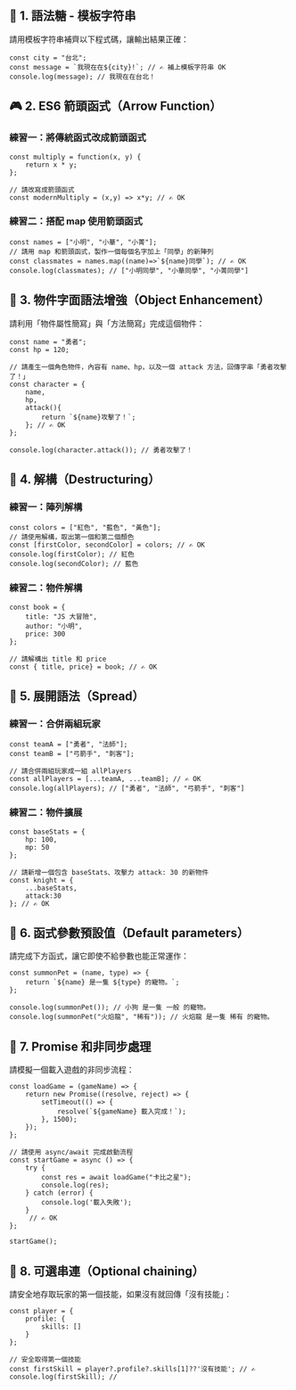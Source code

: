## 🌟 1. 語法糖 - 模板字符串

請用模板字符串補齊以下程式碼，讓輸出結果正確：

```
const city = "台北";
const message = `我現在在${city}!`; // ✍️ 補上模板字符串 OK
console.log(message); // 我現在在台北！
```


## 🎮 2. ES6 箭頭函式（Arrow Function）

### 練習一：將傳統函式改成箭頭函式

```
const multiply = function(x, y) {
    return x * y;
};

// 請改寫成箭頭函式
const modernMultiply = (x,y) => x*y; // ✍️ OK
```

### 練習二：搭配 map 使用箭頭函式

```
const names = ["小明", "小華", "小菁"];
// 請用 map 和箭頭函式，製作一個每個名字加上「同學」的新陣列
const classmates = names.map((name)=>`${name}同學`); // ✍️ OK
console.log(classmates); // ["小明同學", "小華同學", "小菁同學"]
```

## 🎲 3. 物件字面語法增強（Object Enhancement）

請利用「物件屬性簡寫」與「方法簡寫」完成這個物件：

```
const name = "勇者";
const hp = 120;

// 請產生一個角色物件，內容有 name、hp，以及一個 attack 方法，回傳字串「勇者攻擊了！」
const character = {
    name,
    hp,
    attack(){
        return `${name}攻擊了！`;
    }; // ✍️ OK
};

console.log(character.attack()); // 勇者攻擊了！
```

## 🎯 4. 解構（Destructuring）

### 練習一：陣列解構

```
const colors = ["紅色", "藍色", "黃色"];
// 請使用解構，取出第一個和第二個顏色
const [firstColor, secondColor] = colors; // ✍️ OK
console.log(firstColor); // 紅色
console.log(secondColor); // 藍色
```

### 練習二：物件解構

```
const book = {
    title: "JS 大冒險",
    author: "小明",
    price: 300
};

// 請解構出 title 和 price
const { title, price} = book; // ✍️ OK
```

## 🎨 5. 展開語法（Spread）

### 練習一：合併兩組玩家

```
const teamA = ["勇者", "法師"];
const teamB = ["弓箭手", "刺客"];

// 請合併兩組玩家成一組 allPlayers
const allPlayers = [...teamA, ...teamB]; // ✍️ OK
console.log(allPlayers); // ["勇者", "法師", "弓箭手", "刺客"]
```

### 練習二：物件擴展

```
const baseStats = {
    hp: 100,
    mp: 50
};

// 請新增一個包含 baseStats、攻擊力 attack: 30 的新物件
const knight = {
    ...baseStats,
    attack:30
}; // ✍️ OK
```

## 🎁 6. 函式參數預設值（Default parameters）

請完成下方函式，讓它即使不給參數也能正常運作：

```
const summonPet = (name, type) => {
    return `${name} 是一隻 ${type} 的寵物。`;
};

console.log(summonPet()); // 小狗 是一隻 一般 的寵物。
console.log(summonPet("火焰龍", "稀有")); // 火焰龍 是一隻 稀有 的寵物。
```

## 🌈 7. Promise 和非同步處理

請模擬一個載入遊戲的非同步流程：

```
const loadGame = (gameName) => {
    return new Promise((resolve, reject) => {
        setTimeout(() => {
            resolve(`${gameName} 載入完成！`);
        }, 1500);
    });
};

// 請使用 async/await 完成啟動流程
const startGame = async () => {
    try {
        const res = await loadGame("卡比之星");
        console.log(res);
    } catch (error) {
        console.log('載入失敗');
    }
     // ✍️ OK
};

startGame();
```

## 🎵 8. 可選串連（Optional chaining）

請安全地存取玩家的第一個技能，如果沒有就回傳「沒有技能」：

```
const player = {
    profile: {
        skills: []
    }
};

// 安全取得第一個技能
const firstSkill = player?.profile?.skills[1]??'沒有技能'; // ✍️
console.log(firstSkill); // 
```
